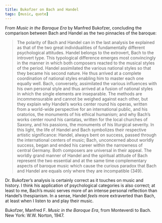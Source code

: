 ```yaml
---
title: Bukofzer on Bach and Handel
tags: [music, quote]
---
```

From *Music in the Baroque Era* by Manfred Bukofzer, concluding the comparison between Bach and Handel as the two pinnacles of the baroque:

> The polarity of Bach and Handel can in the last analysis be explained as that of the two great individualities of fundamentally different psychological attitudes. Handel belongs to the extrovert, Bach to the introvert type. This typological difference emerges most convincingly in the manner in which both composers reacted to the musical styles of the period. Handel assimilated the various national styles so that they became his second nature. He thus arrived at a complete coordination of national styles enabling him to master each one equally well. Bach, conversely, assimilated the various influences with his own personal style and thus arrived at a fusion of national styles in which the single elements are inseparable. The methods are incommensurable and cannot be weighed against each other, but they explain why Handel’s works center round his operas, written from a world-wide perspective for an international public, and his oratorios, the monuments of his ethical humanism; and why Bach’s works center round his cantatas, written for the local churches of Saxony, and his passions, the monuments of his liturgical severity. In this light, the life of Handel and Bach symbolizes their respective artistic significance: Handel, always bent on success, passed through the international centers of music; Bach, unconcerned about worldly success, began and ended his career within the narrowness of central Germany. Both composers are universal in their appeal. The worldly grand manner of Handel and the spiritual attitude of Bach represent the two essential and at the same time complementary aspects of baroque music which cause the curious paradox that Bach and Handel are equals only where they are incompatible (349).

Dr. Bukofzer’s analysis is certainly correct as it touches on music and history. I think his application of psychological categories is also correct; at least to me, Bach’s music serves more of an intense personal reflection than Handel’s thespianism. In a sense, Handel *feels* more extraverted than Bach, at least when I listen to and play their music. 

Bukofzer, Manfred F. *Music in the Baroque Era*, from Monteverdi to Bach. New York: W.W. Norton, 1947.
